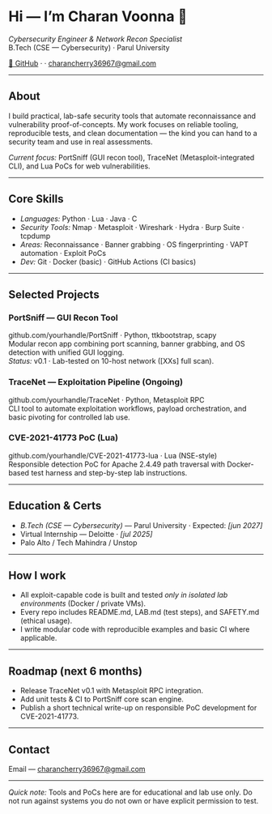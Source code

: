 # Hi — I’m Charan Voonna 👋
*Cybersecurity Engineer & Network Recon Specialist*  
B.Tech (CSE — Cybersecurity) · Parul University

[🔗 GitHub](https://github.com/charanvoonna) ·  · charancherry36967@gmail.com

---

## About
I build practical, lab-safe security tools that automate reconnaissance and vulnerability proof-of-concepts. My work focuses on reliable tooling, reproducible tests, and clean documentation — the kind you can hand to a security team and use in real assessments.

*Current focus:* PortSniff (GUI recon tool), TraceNet (Metasploit-integrated CLI), and Lua PoCs for web vulnerabilities.

---

## Core Skills
- *Languages:* Python · Lua · Java · C  
- *Security Tools:* Nmap · Metasploit · Wireshark · Hydra · Burp Suite · tcpdump  
- *Areas:* Reconnaissance · Banner grabbing · OS fingerprinting · VAPT automation · Exploit PoCs  
- *Dev:* Git · Docker (basic) · GitHub Actions (CI basics)

---

## Selected Projects
### PortSniff — GUI Recon Tool  
github.com/yourhandle/PortSniff · Python, ttkbootstrap, scapy  
Modular recon app combining port scanning, banner grabbing, and OS detection with unified GUI logging.  
*Status:* v0.1  · Lab-tested on 10-host network ([XXs] full scan).

### TraceNet — Exploitation Pipeline (Ongoing)  
github.com/yourhandle/TraceNet · Python, Metasploit RPC  
CLI tool to automate exploitation workflows, payload orchestration, and basic pivoting for controlled lab use.

### CVE-2021-41773 PoC (Lua)  
github.com/yourhandle/CVE-2021-41773-lua · Lua (NSE-style)  
Responsible detection PoC for Apache 2.4.49 path traversal with Docker-based test harness and step-by-step lab instructions.

---

## Education & Certs
- *B.Tech (CSE — Cybersecurity)* — Parul University · Expected: *[jun 2027]*  
- Virtual Internship — Deloitte · *[jul 2025]*  
- Palo Alto / Tech Mahindra / Unstop 

---

## How I work
- All exploit-capable code is built and tested *only in isolated lab environments* (Docker / private VMs).  
- Every repo includes README.md, LAB.md (test steps), and SAFETY.md (ethical usage).  
- I write modular code with reproducible examples and basic CI where applicable.

---

## Roadmap (next 6 months)
- Release TraceNet v0.1 with Metasploit RPC integration.  
- Add unit tests & CI to PortSniff core scan engine.  
- Publish a short technical write-up on responsible PoC development for CVE-2021-41773.

---

## Contact
Email — charancherry36967@gmail.com  


---

*Quick note:* Tools and PoCs here are for educational and lab use only. Do not run against systems you do not own or have explicit permission to test.
